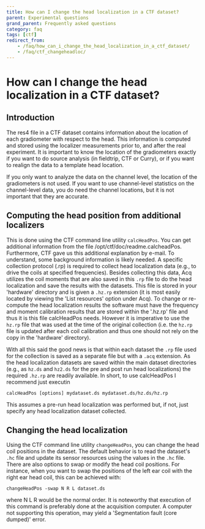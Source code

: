 ```yaml
---
title: How can I change the head localization in a CTF dataset?
parent: Experimental questions
grand_parent: Frequently asked questions
category: faq
tags: [ctf]
redirect_from:
    - /faq/how_can_i_change_the_head_localization_in_a_ctf_dataset/
    - /faq/ctf_changeheadloc/
---
```


# How can I change the head localization in a CTF dataset?

## Introduction

The res4 file in a CTF dataset contains information about the location of each gradiometer with respect to the head. This information is computed and stored using the localizer measurements prior to, and after the real experiment. It is important to know the location of the gradiometers exactly if you want to do source analysis (in fieldtrip, CTF or Curry), or if you want to realign the data to a template head location.

If you only want to analyze the data on the channel level, the location of the gradiometers is not used. If you want to use channel-level statistics on the channel-level data, you do need the channel locations, but it is not important that they are accurate.

## Computing the head position from additional localizers

This is done using the CTF command line utility `calcHeadPos`. You can get additional information from the file /opt/ctf/doc/readme.calcheadPos. Furthermore, CTF gave us this additional explanation by e-mail.
To understand, some background information is likely needed. A specific collection protocol (.rp) is required to collect head localization data (e.g., to drive the coils at specified frequencies). Besides collecting this data, Acq utilizes the coil moments that are also saved in this `.rp` file to do the head localization and save the results with the datasets. This file is stored in your 'hardware' directory and is given a `.hz.rp` extension (it is most easily located by viewing the 'List resources' option under Acq).
To change or re-compute the head localization results the software must have the frequency and moment calibration results that are stored within the '.hz.rp' file and thus it is this file calcHeadPos needs. However it is imperative to use the `hz.rp` file that was used at the time of the original collection (i.e. the `hz.rp` file is updated after each coil calibration and thus one should not rely on the copy in the 'hardware' directory).

With all this said the good news is that within each dataset the `.rp` file used for the collection is saved as a separate file but with a `.acq` extension. As the head localization datasets are saved within the main dataset directories (e.g., as `hz.ds` and `hz2.ds` for the pre and post run head localizations) the required `.hz.rp` are readily available. In short, to use calcHeadPos I recommend just executin

    calcHeadPos [options] mydataset.ds mydataset.ds/hz.ds/hz.rp

This assumes a pre-run head localization was performed but, if not, just specify any head localization dataset collected.

## Changing the head localization

Using the CTF command line utility `changeHeadPos`, you can change the head coil positions in the dataset. The default behavior is to read the dataset's `.hc` file and update its sensor resources using the values in the `.hc` file. There are also options to swap or modify the head coil positions. For instance, when you want to swap the positions of the left ear coil with the right ear head coil, this can be achieved with:

    changeHeadPos -swap N R L dataset.ds

where N L R would be the normal order. It is noteworthy that execution of this command is preferably done at the acquisition computer. A computer not supporting this operation, may yield a 'Segmentation fault (core dumped)' error.
